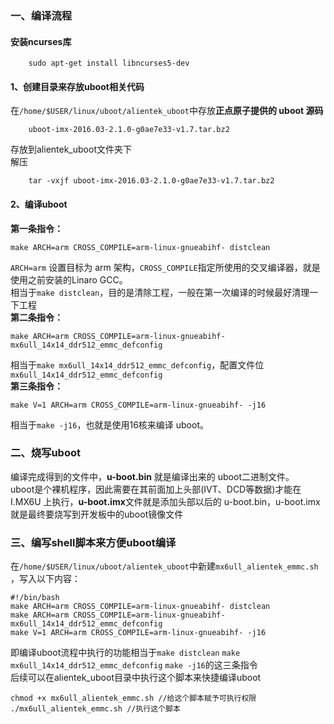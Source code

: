 ### 一、编译流程
#### 安装ncurses库

        sudo apt-get install libncurses5-dev
#### 1、创建目录来存放uboot相关代码  
在`/home/$USER/linux/uboot/alientek_uboot`中存放**正点原子提供的 uboot 源码**  

        uboot-imx-2016.03-2.1.0-g0ae7e33-v1.7.tar.bz2
存放到alientek_uboot文件夹下  
    解压

        tar -vxjf uboot-imx-2016.03-2.1.0-g0ae7e33-v1.7.tar.bz2
#### 2、编译uboot  
**第一条指令：**

    make ARCH=arm CROSS_COMPILE=arm-linux-gnueabihf- distclean
`ARCH=arm` 设置目标为 arm 架构，`CROSS_COMPILE`指定所使用的交叉编译器，就是使用之前安装的Linaro GCC。  
相当于`make distclean`，目的是清除工程，一般在第一次编译的时候最好清理一下工程  
**第二条指令：**

    make ARCH=arm CROSS_COMPILE=arm-linux-gnueabihf- mx6ull_14x14_ddr512_emmc_defconfig
相当于`make mx6ull_14x14_ddr512_emmc_defconfig`，配置文件位`mx6ull_14x14_ddr512_emmc_defconfig`  
    **第三条指令：**

    make V=1 ARCH=arm CROSS_COMPILE=arm-linux-gnueabihf- -j16
相当于`make -j16`，也就是使用16核来编译 uboot。
### 二、烧写uboot
编译完成得到的文件中，**u-boot.bin** 就是编译出来的 uboot二进制文件。    
uboot是个裸机程序，因此需要在其前面加上头部(IVT、DCD等数据)才能在I.MX6U
上执行，**u-boot.imx**文件就是添加头部以后的 u-boot.bin，u-boot.imx就是最终要烧写到开发板中的uboot镜像文件

### 三、编写shell脚本来方便uboot编译
在`/home/$USER/linux/uboot/alientek_uboot`中新建`mx6ull_alientek_emmc.sh `，写入以下内容：

    #!/bin/bash
    make ARCH=arm CROSS_COMPILE=arm-linux-gnueabihf- distclean
    make ARCH=arm CROSS_COMPILE=arm-linux-gnueabihf- mx6ull_14x14_ddr512_emmc_defconfig
    make V=1 ARCH=arm CROSS_COMPILE=arm-linux-gnueabihf- -j16
即编译uboot流程中执行的功能相当于`make distclean` `make mx6ull_14x14_ddr512_emmc_defconfig` `make -j16`的这三条指令   
后续可以在alientek_uboot目录中执行这个脚本来快捷编译uboot

    chmod +x mx6ull_alientek_emmc.sh //给这个脚本赋予可执行权限
    ./mx6ull_alientek_emmc.sh //执行这个脚本

    